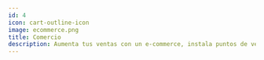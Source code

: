 ```yaml
---
id: 4
icon: cart-outline-icon
image: ecommerce.png
title: Comercio
description: Aumenta tus ventas con un e-commerce, instala puntos de venta con generación de boletas electrónicas en tus locales y revisa la actividad de tu negocio desde tu smartphone.
---
```

